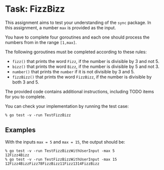 # Task: FizzBizz

This assignment aims to test your understanding of the `sync` package.
In this assignment, a number `max` is provided as the input.

You have to complete four goroutines and each one should process the numbers from in the range `[1,max]`.

The following goroutines must be completed according to these rules:

- `fizz()` that prints the word `Fizz`, if the number is divisible by 3 and not 5.
- `bizz()` that prints the word `Bizz`, if the number is divisible by 5 and not 3.
- `number()` that prints the `number` if it is not divisible by 3 and 5.
- `fizzBizz()` that prints the word `FizzBizz`, if the number is divisible by both 3 and 5.

The provided code contains additional instructions, including TODO items for you to complete.

You can check your implementation by running the test case:

```console
% go test -v -run TestFizzBizz
```

## Examples

With the inputs `max = 5` and `max = 15`, the output should be:

```console
% go test -v -run TestFizzBizzWithUserInput -max 5
12Fizz4Bizz
% go test -v -run TestFizzBizzWithUserInput -max 15
12Fizz4BizzFizz78FizzBizz11Fizz1314FizzBizz
```
